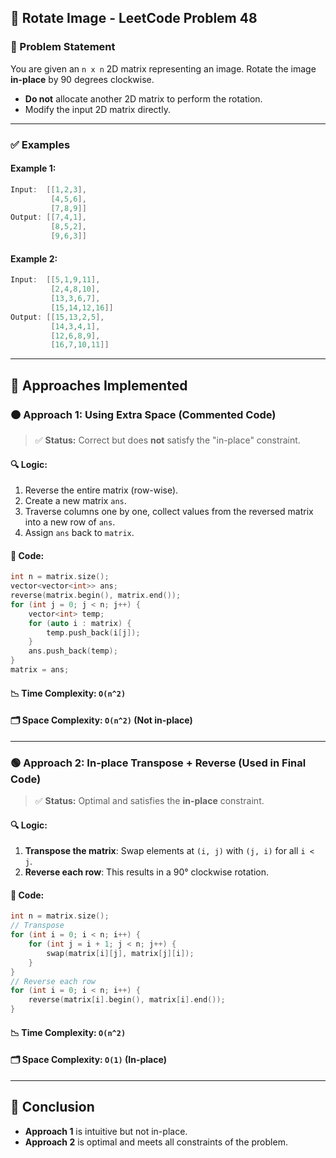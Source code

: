 
## 📘 Rotate Image - LeetCode Problem 48

### 🧩 Problem Statement

You are given an `n x n` 2D matrix representing an image. Rotate the image **in-place** by 90 degrees clockwise.

* **Do not** allocate another 2D matrix to perform the rotation.
* Modify the input 2D matrix directly.

---

### ✅ Examples

#### Example 1:

```cpp
Input:  [[1,2,3],
         [4,5,6],
         [7,8,9]]
Output: [[7,4,1],
         [8,5,2],
         [9,6,3]]
```

#### Example 2:

```cpp
Input:  [[5,1,9,11],
         [2,4,8,10],
         [13,3,6,7],
         [15,14,12,16]]
Output: [[15,13,2,5],
         [14,3,4,1],
         [12,6,8,9],
         [16,7,10,11]]
```

---

## 🧠 Approaches Implemented

### 🟠 Approach 1: Using Extra Space (Commented Code)

> ✅ **Status:** Correct but does **not** satisfy the "in-place" constraint.

#### 🔍 Logic:

1. Reverse the entire matrix (row-wise).
2. Create a new matrix `ans`.
3. Traverse columns one by one, collect values from the reversed matrix into a new row of `ans`.
4. Assign `ans` back to `matrix`.

#### 🔄 Code:

```cpp
int n = matrix.size();
vector<vector<int>> ans;
reverse(matrix.begin(), matrix.end());
for (int j = 0; j < n; j++) {
    vector<int> temp;
    for (auto i : matrix) {
        temp.push_back(i[j]);
    }
    ans.push_back(temp);
}
matrix = ans;
```

#### 📉 Time Complexity: `O(n^2)`

#### 🗂️ Space Complexity: `O(n^2)` (Not in-place)

---

### 🟢 Approach 2: In-place Transpose + Reverse (Used in Final Code)

> ✅ **Status:** Optimal and satisfies the **in-place** constraint.

#### 🔍 Logic:

1. **Transpose the matrix**: Swap elements at `(i, j)` with `(j, i)` for all `i < j`.
2. **Reverse each row**: This results in a 90° clockwise rotation.

#### 🔄 Code:

```cpp
int n = matrix.size();
// Transpose
for (int i = 0; i < n; i++) {
    for (int j = i + 1; j < n; j++) {
        swap(matrix[i][j], matrix[j][i]);
    }
}
// Reverse each row
for (int i = 0; i < n; i++) {
    reverse(matrix[i].begin(), matrix[i].end());
}
```

#### 📉 Time Complexity: `O(n^2)`

#### 🗂️ Space Complexity: `O(1)` (In-place)

---

## 📌 Conclusion

* **Approach 1** is intuitive but not in-place.
* **Approach 2** is optimal and meets all constraints of the problem.
